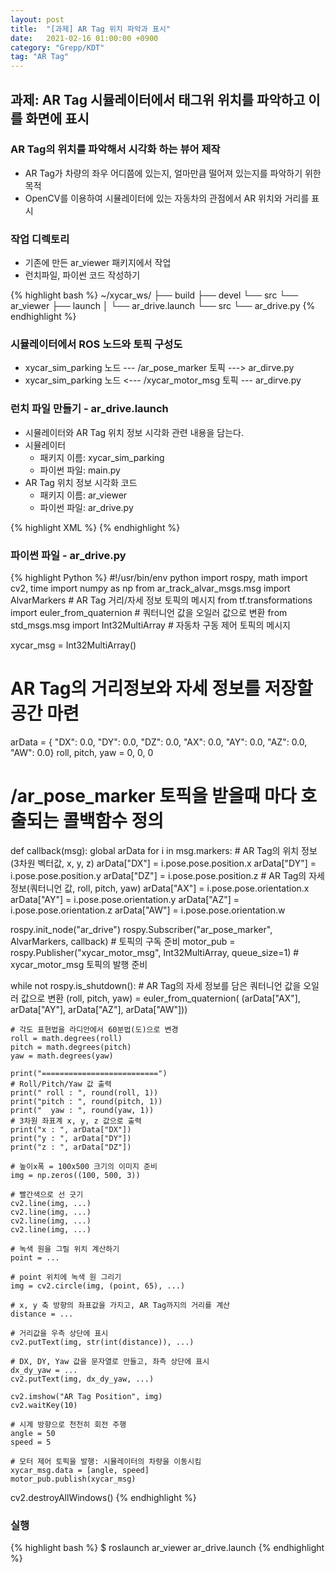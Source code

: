 ```yaml
---
layout: post
title:  "[과제] AR Tag 위치 파악과 표시"
date:   2021-02-16 01:00:00 +0900
category: "Grepp/KDT"
tag: "AR Tag"
---
```


## 과제: AR Tag 시뮬레이터에서 태그위 위치를 파악하고 이를 화면에 표시

### AR Tag의 위치를 파악해서 시각화 하는 뷰어 제작
- AR Tag가 차량의 좌우 어디쯤에 있는지, 얼마만큼 떨어져 있는지를 파악하기 위한 목적
- OpenCV를 이용하여 시뮬레이터에 있는 자동차의 관점에서 AR 위치와 거리를 표시


### 작업 디렉토리
- 기존에 만든 ar_viewer 패키지에서 작업
- 런치파일, 파이썬 코드 작성하기

{% highlight bash %}
~/xycar_ws/
├── build
├── devel
└── src
    └── ar_viewer
        ├── launch
        │   └── ar_drive.launch
        └── src
            └── ar_drive.py
{% endhighlight %}


### 시뮬레이터에서 ROS 노드와 토픽 구성도
- xycar_sim_parking 노드 --- /ar_pose_marker 토픽 ---> ar_dirve.py
- xycar_sim_parking 노드 <--- /xycar_motor_msg 토픽 --- ar_dirve.py


### 런치 파일 만들기 - ar_drive.launch
- 시뮬레이터와 AR Tag 위치 정보 시각화 관련 내용을 담는다.
- 시뮬레이터
    - 패키지 이름: xycar_sim_parking
    - 파이썬 파일: main.py
- AR Tag 위치 정보 시각화 코드
    - 패키지 이름: ar_viewer
    - 파이썬 파일: ar_drive.py

{% highlight XML %}
<launch>
    <node name="xycar_sim_parking" pkg="xycar_sim_parking" type="main.py" output="screen" />
    <node name="ar_drive" pkg="ar_viewer" type="ar_drive.py" output="screen" />
</launch>
{% endhighlight %}


### 파이썬 파일 - ar_drive.py

{% highlight Python %}
#!/usr/bin/env python
import rospy, math
import cv2, time
import numpy as np
from ar_track_alvar_msgs.msg import AlvarMarkers    # AR Tag 거리/자세 정보 토픽의 메시지
from tf.transformations import euler_from_quaternion    # 쿼터니언 값을 오일러 값으로 변환
from std_msgs.msg import Int32MultiArray            # 자동차 구동 제어 토픽의 메시지

xycar_msg = Int32MultiArray()

# AR Tag의 거리정보와 자세 정보를 저장할 공간 마련
arData = {
    "DX": 0.0, "DY": 0.0, "DZ": 0.0,
    "AX": 0.0, "AY": 0.0, "AZ": 0.0, "AW": 0.0}
roll, pitch, yaw = 0, 0, 0

# /ar_pose_marker 토픽을 받을때 마다 호출되는 콜백함수 정의
def callback(msg):
    global arData
    for i in msg.markers:
        # AR Tag의 위치 정보(3차원 벡터값, x, y, z)
        arData["DX"] = i.pose.pose.position.x
        arData["DY"] = i.pose.pose.position.y
        arData["DZ"] = i.pose.pose.position.z
        # AR Tag의 자세 정보(쿼터니언 값, roll, pitch, yaw)
        arData["AX"] = i.pose.pose.orientation.x
        arData["AY"] = i.pose.pose.orientation.y
        arData["AZ"] = i.pose.pose.orientation.z
        arData["AW"] = i.pose.pose.orientation.w

rospy.init_node("ar_drive")
rospy.Subscriber("ar_pose_marker", AlvarMarkers, callback)  # 토픽의 구독 준비
motor_pub = rospy.Publisher("xycar_motor_msg", Int32MultiArray, queue_size=1)   # xycar_motor_msg 토픽의 발행 준비

while not rospy.is_shutdown():
    # AR Tag의 자세 정보를 담은 쿼터니언 값을 오일러 값으로 변환
    (roll, pitch, yaw) = euler_from_quaternion(
        (arData["AX"], arData["AY"], arData["AZ"], arData["AW"]))
    
    # 각도 표현법을 라디안에서 60분법(도)으로 변경
    roll = math.degrees(roll)
    pitch = math.degrees(pitch)
    yaw = math.degrees(yaw)

    print("==========================")
    # Roll/Pitch/Yaw 값 출력
    print(" roll : ", round(roll, 1))
    print("pitch : ", round(pitch, 1))
    print("  yaw : ", round(yaw, 1))
    # 3차원 좌표계 x, y, z 값으로 출력
    print("x : ", arData["DX"])
    print("y : ", arData["DY"])
    print("z : ", arData["DZ"])

    # 높이x폭 = 100x500 크기의 이미지 준비
    img = np.zeros((100, 500, 3))

    # 빨간색으로 선 긋기
    cv2.line(img, ...)
    cv2.line(img, ...)
    cv2.line(img, ...)
    cv2.line(img, ...)

    # 녹색 원을 그릴 위치 계산하기
    point = ...

    # point 위치에 녹색 원 그리기
    img = cv2.circle(img, (point, 65), ...)

    # x, y 축 방향의 좌표값을 가지고, AR Tag까지의 거리를 계산
    distance = ...
    
    # 거리값을 우측 상단에 표시
    cv2.putText(img, str(int(distance)), ...)

    # DX, DY, Yaw 값을 문자열로 만들고, 좌측 상단에 표시
    dx_dy_yaw = ...
    cv2.putText(img, dx_dy_yaw, ...)

    cv2.imshow("AR Tag Position", img)
    cv2.waitKey(10)

    # 시계 방향으로 천천히 회전 주행
    angle = 50
    speed = 5

    # 모터 제어 토픽을 발행: 시뮬레이터의 차량을 이동시킴
    xycar_msg.data = [angle, speed]
    motor_pub.publish(xycar_msg)

cv2.destroyAllWindows()
{% endhighlight %}


### 실행

{% highlight bash %}
$ roslaunch ar_viewer ar_drive.launch
{% endhighlight %}
